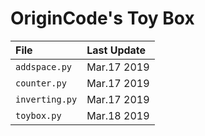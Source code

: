 # OriginCode's Toy Box

| File           | Last Update |
| :------------- | :---------- |
| `addspace.py`  | Mar.17 2019 |
| `counter.py`   | Mar.17 2019 |
| `inverting.py` | Mar.17 2019 |
| `toybox.py`    | Mar.18 2019 |
